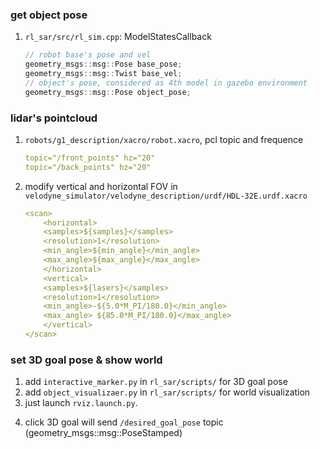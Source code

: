 ### get object pose
1. `rl_sar/src/rl_sim.cpp`: ModelStatesCallback
    ```cpp
    // robot base's pose and vel
    geometry_msgs::msg::Pose base_pose;
    geometry_msgs::msg::Twist base_vel;
    // object's pose, considered as 4th model in gazebo environment
    geometry_msgs::msg::Pose object_pose;
    ```
    
### lidar's pointcloud
1. `robots/g1_description/xacro/robot.xacro`, pcl topic and frequence
    ```yaml
    topic="/front_points" hz="20" 
    topic="/back_points" hz="20" 
    ```

2. modify vertical and horizontal FOV in `velodyne_simulator/velodyne_description/urdf/HDL-32E.urdf.xacro`
    ```yaml
    <scan>
        <horizontal>
        <samples>${samples}</samples>
        <resolution>1</resolution>
        <min_angle>${min_angle}</min_angle>
        <max_angle>${max_angle}</max_angle>
        </horizontal>
        <vertical>
        <samples>${lasers}</samples>
        <resolution>1</resolution>
        <min_angle>-${5.0*M_PI/180.0}</min_angle>
        <max_angle> ${85.0*M_PI/180.0}</max_angle>
        </vertical>
    </scan>
    ```

### set 3D goal pose & show world
1. add `interactive_marker.py` in `rl_sar/scripts/` for 3D goal pose
2. add `object_visualizaer.py` in `rl_sar/scripts/` for world visualization
3. just launch `rviz.launch.py`.
<!-- 2. open `rviz` => set `Global Options`'s `fixed frame` = `world` -->
<!-- 3. add `InteractiveMarkers` and set `Interactive Markers Namespace` = `target_pose` -->
4. click 3D goal will send `/desired_goal_pose` topic (geometry_msgs::msg::PoseStamped)
